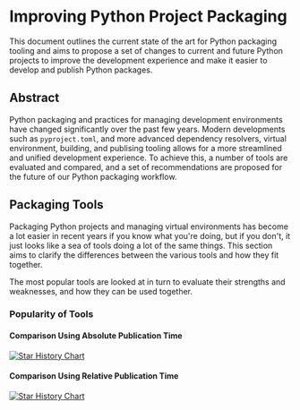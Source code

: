 
# Improving Python Project Packaging

This document outlines the current state of the art for Python packaging tooling and aims to propose a set of changes to current and future Python projects to improve the development experience and make it easier to develop and publish Python packages.


## Abstract

Python packaging and practices for managing development environments have changed significantly over the past few years. Modern developments such as `pyproject.toml`, and more advanced dependency resolvers, virtual environment, building, and publising tooling allows for a more streamlined and unified development experience. To achieve this, a number of tools are evaluated and compared, and a set of recommendations are proposed for the future of our Python packaging workflow.



## Packaging Tools

Packaging Python projects and managing virtual environments has become a lot easier in recent years if you know what you're doing, but if you don't, it just looks like a sea of tools doing a lot of the same things. This section aims to clarify the differences between the various tools and how they fit together.

The most popular tools are looked at in turn to evaluate their strengths and weaknesses, and how they can be used together. 
<!-- NOTE: Together to do what? -->









<!-- Twine??? -->
### Popularity of Tools

#### Comparison Using Absolute Publication Time

[![Star History Chart](https://api.star-history.com/svg?repos=python-poetry/poetry,pdm-project/pdm,pypa/flit,pypa/hatch,pypa/pipenv&type=Date)](https://star-history.com/#python-poetry/poetry&pdm-project/pdm&pypa/flit&pypa/hatch&pypa/pipenv&Date)

#### Comparison Using Relative Publication Time

[![Star History Chart](https://api.star-history.com/svg?repos=python-poetry/poetry,pdm-project/pdm,pypa/flit,pypa/hatch,pypa/pipenv&type=Timeline)](https://star-history.com/#python-poetry/poetry&pdm-project/pdm&pypa/flit&pypa/hatch&pypa/pipenv&Timeline)

